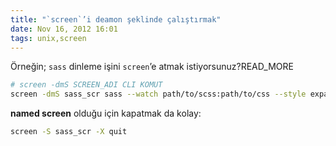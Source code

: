 ```yaml
---
title: "`screen`’i deamon şeklinde çalıştırmak"
date: Nov 16, 2012 16:01
tags: unix,screen
---
```

Örneğin; `sass` dinleme işini `screen`’e atmak istiyorsunuz?READ_MORE

```bash
# screen -dmS SCREEN_ADI CLI KOMUT
screen -dmS sass_scr sass --watch path/to/scss:path/to/css --style expanded
```
**named screen** olduğu için kapatmak da kolay:

```bash
screen -S sass_scr -X quit
```